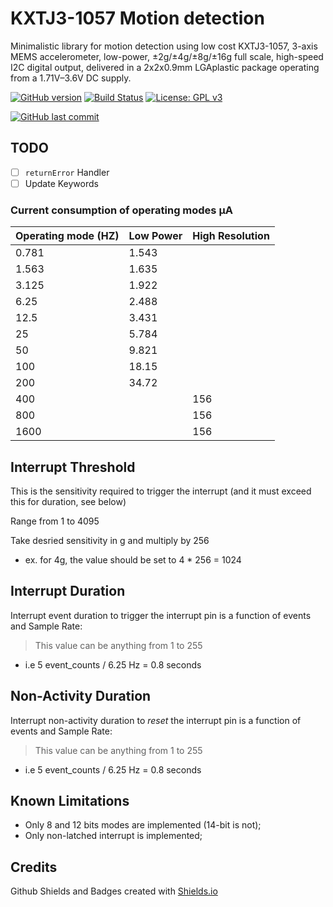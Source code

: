 # KXTJ3-1057 Motion detection

Minimalistic library for motion detection using low cost KXTJ3-1057, 3-axis MEMS accelerometer, low-power, ±2g/±4g/±8g/±16g full scale, high-speed I2C digital output, delivered in a 2x2x0.9mm LGAplastic package operating from a 1.71V–3.6V DC supply.

[![GitHub version](https://img.shields.io/github/release/ldab/KXTJ3-1057.svg)](https://github.com/ldab/KXTJ3-1057/releases/latest)
[![Build Status](https://travis-ci.org/ldab/KXTJ3-1057.svg?branch=master)](https://travis-ci.org/ldab/KXTJ3-1057)
[![License: GPL v3](https://img.shields.io/badge/License-MIT-green.svg)](https://github.com/ldab/KXTJ3-1057/blob/master/LICENSE)

[![GitHub last commit](https://img.shields.io/github/last-commit/ldab/KXTJ3-1057.svg?style=social)](https://github.com/ldab/KXTJ3-1057)

## TODO

- [ ] `returnError` Handler
- [ ] Update Keywords

###  Current consumption of operating modes μA

Operating mode (HZ) | Low Power | High Resolution
----------------|-------------------|-----------
0.781|1.543|
1.563|1.635|
3.125|1.922|
6.25|2.488|
12.5|3.431|
25|5.784|
50|9.821|
100|18.15|
200|34.72|
400||156
800||156
1600||156

## Interrupt Threshold

This is the sensitivity required to trigger the interrupt (and it must exceed this for duration, see below)

Range from 1 to 4095

Take desried sensitivity in g and multiply by 256

* ex. for 4g, the value should be set to 4 * 256 = 1024

## Interrupt Duration

Interrupt event duration to trigger the interrupt pin is a function of events and Sample Rate:

> This value can be anything from 1 to 255

* i.e 5 event_counts / 6.25 Hz = 0.8 seconds

## Non-Activity Duration

Interrupt non-activity duration to *reset* the interrupt pin is a function of events and Sample Rate:

> This value can be anything from 1 to 255

* i.e 5 event_counts / 6.25 Hz = 0.8 seconds

## Known Limitations

* Only 8 and 12 bits modes are implemented (14-bit is not);
* Only non-latched interrupt is implemented;

## Credits

Github Shields and Badges created with [Shields.io](https://github.com/badges/shields/)